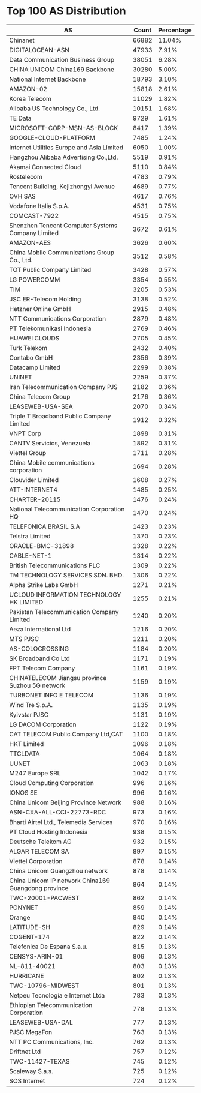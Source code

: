 # Top 100 AS Distribution
| AS | Count | Percentage |
|----|----|----|
| Chinanet | 66882 | 11.04% |
| DIGITALOCEAN-ASN | 47933 | 7.91% |
| Data Communication Business Group | 38051 | 6.28% |
| CHINA UNICOM China169 Backbone | 30280 | 5.00% |
| National Internet Backbone | 18793 | 3.10% |
| AMAZON-02 | 15818 | 2.61% |
| Korea Telecom | 11029 | 1.82% |
| Alibaba US Technology Co., Ltd. | 10151 | 1.68% |
| TE Data | 9729 | 1.61% |
| MICROSOFT-CORP-MSN-AS-BLOCK | 8417 | 1.39% |
| GOOGLE-CLOUD-PLATFORM | 7485 | 1.24% |
| Internet Utilities Europe and Asia Limited | 6050 | 1.00% |
| Hangzhou Alibaba Advertising Co.,Ltd. | 5519 | 0.91% |
| Akamai Connected Cloud | 5110 | 0.84% |
| Rostelecom | 4783 | 0.79% |
| Tencent Building, Kejizhongyi Avenue | 4689 | 0.77% |
| OVH SAS | 4617 | 0.76% |
| Vodafone Italia S.p.A. | 4531 | 0.75% |
| COMCAST-7922 | 4515 | 0.75% |
| Shenzhen Tencent Computer Systems Company Limited | 3672 | 0.61% |
| AMAZON-AES | 3626 | 0.60% |
| China Mobile Communications Group Co., Ltd. | 3512 | 0.58% |
| TOT Public Company Limited | 3428 | 0.57% |
| LG POWERCOMM | 3354 | 0.55% |
| TIM | 3205 | 0.53% |
| JSC ER-Telecom Holding | 3138 | 0.52% |
| Hetzner Online GmbH | 2915 | 0.48% |
| NTT Communications Corporation | 2879 | 0.48% |
| PT Telekomunikasi Indonesia | 2769 | 0.46% |
| HUAWEI CLOUDS | 2705 | 0.45% |
| Turk Telekom | 2432 | 0.40% |
| Contabo GmbH | 2356 | 0.39% |
| Datacamp Limited | 2299 | 0.38% |
| UNINET | 2259 | 0.37% |
| Iran Telecommunication Company PJS | 2182 | 0.36% |
| China Telecom Group | 2176 | 0.36% |
| LEASEWEB-USA-SEA | 2070 | 0.34% |
| Triple T Broadband Public Company Limited | 1912 | 0.32% |
| VNPT Corp | 1898 | 0.31% |
| CANTV Servicios, Venezuela | 1892 | 0.31% |
| Viettel Group | 1711 | 0.28% |
| China Mobile communications corporation | 1694 | 0.28% |
| Clouvider Limited | 1608 | 0.27% |
| ATT-INTERNET4 | 1485 | 0.25% |
| CHARTER-20115 | 1476 | 0.24% |
| National Telecommunication Corporation HQ | 1470 | 0.24% |
| TELEFONICA BRASIL S.A | 1423 | 0.23% |
| Telstra Limited | 1370 | 0.23% |
| ORACLE-BMC-31898 | 1328 | 0.22% |
| CABLE-NET-1 | 1314 | 0.22% |
| British Telecommunications PLC | 1309 | 0.22% |
| TM TECHNOLOGY SERVICES SDN. BHD. | 1306 | 0.22% |
| Alpha Strike Labs GmbH | 1271 | 0.21% |
| UCLOUD INFORMATION TECHNOLOGY HK LIMITED | 1255 | 0.21% |
| Pakistan Telecommunication Company Limited | 1240 | 0.20% |
| Aeza International Ltd | 1216 | 0.20% |
| MTS PJSC | 1211 | 0.20% |
| AS-COLOCROSSING | 1184 | 0.20% |
| SK Broadband Co Ltd | 1171 | 0.19% |
| FPT Telecom Company | 1161 | 0.19% |
| CHINATELECOM Jiangsu province Suzhou 5G network | 1159 | 0.19% |
| TURBONET INFO E TELECOM | 1136 | 0.19% |
| Wind Tre S.p.A. | 1135 | 0.19% |
| Kyivstar PJSC | 1131 | 0.19% |
| LG DACOM Corporation | 1122 | 0.19% |
| CAT TELECOM Public Company Ltd,CAT | 1100 | 0.18% |
| HKT Limited | 1096 | 0.18% |
| TTCLDATA | 1064 | 0.18% |
| UUNET | 1063 | 0.18% |
| M247 Europe SRL | 1042 | 0.17% |
| Cloud Computing Corporation | 996 | 0.16% |
| IONOS SE | 996 | 0.16% |
| China Unicom Beijing Province Network | 988 | 0.16% |
| ASN-CXA-ALL-CCI-22773-RDC | 973 | 0.16% |
| Bharti Airtel Ltd., Telemedia Services | 970 | 0.16% |
| PT Cloud Hosting Indonesia | 938 | 0.15% |
| Deutsche Telekom AG | 932 | 0.15% |
| ALGAR TELECOM SA | 897 | 0.15% |
| Viettel Corporation | 878 | 0.14% |
| China Unicom Guangzhou network | 878 | 0.14% |
| China Unicom IP network China169 Guangdong province | 864 | 0.14% |
| TWC-20001-PACWEST | 862 | 0.14% |
| PONYNET | 859 | 0.14% |
| Orange | 840 | 0.14% |
| LATITUDE-SH | 829 | 0.14% |
| COGENT-174 | 822 | 0.14% |
| Telefonica De Espana S.a.u. | 815 | 0.13% |
| CENSYS-ARIN-01 | 809 | 0.13% |
| NL-811-40021 | 803 | 0.13% |
| HURRICANE | 802 | 0.13% |
| TWC-10796-MIDWEST | 801 | 0.13% |
| Netpeu Tecnologia e Internet Ltda | 783 | 0.13% |
| Ethiopian Telecommunication Corporation | 778 | 0.13% |
| LEASEWEB-USA-DAL | 777 | 0.13% |
| PJSC MegaFon | 763 | 0.13% |
| NTT PC Communications, Inc. | 762 | 0.13% |
| Driftnet Ltd | 757 | 0.12% |
| TWC-11427-TEXAS | 745 | 0.12% |
| Scaleway S.a.s. | 725 | 0.12% |
| SOS Internet | 724 | 0.12% |
